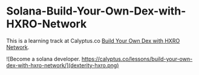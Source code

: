 # Solana-Build-Your-Own-Dex-with-HXRO-Network

This is a learning track at Calyptus.co [Build Your Own Dex with HXRO Network](https://calyptus.co/lessons/build-your-own-dex-with-hxro-network/).

![Become a solana developer. https://calyptus.co/lessons/build-your-own-dex-with-hxro-network/](dexterity-hxro.png)
